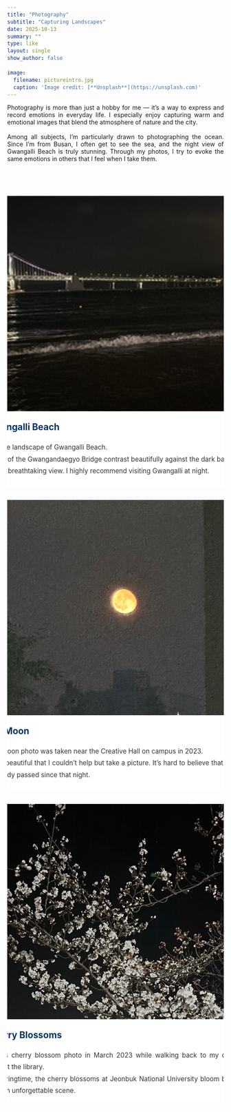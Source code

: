 ```yaml
---
title: "Photography"
subtitle: "Capturing Landscapes"
date: 2025-10-13
summary: ""
type: like
layout: single
show_author: false

image:
  filename: pictureintro.jpg
  caption: 'Image credit: [**Unsplash**](https://unsplash.com)'
---
```


<div style="font-size:100%; text-align:justify;">
  Photography is more than just a hobby for me — it’s a way to express and record emotions in everyday life.  
  I especially enjoy capturing warm and emotional images that blend the atmosphere of nature and the city.<br><br>
  Among all subjects, I’m particularly drawn to photographing the ocean. Since I’m from Busan, I often get to see the sea,  
  and the night view of Gwangalli Beach is truly stunning.  
  Through my photos, I try to evoke the same emotions in others that I feel when I take them.
</div>

<br><br>

<!-- ✅ Card 1 -->
<div style="
  display: flex; 
  justify-content: center; 
  align-items: flex-start; 
  gap: 20px; 
  flex-wrap: nowrap; 
  margin-top: 30px; 
  overflow-x: auto;">
  
  <div style="width: 700px; background-color: #ffffff; border-radius: 16px; 
              box-shadow: 0 4px 12px rgba(0,0,0,0.1); overflow: hidden; 
              transition: transform 0.3s ease; text-align: center; flex-shrink: 0;">
    
   <div style="width:100%; height:500px; overflow:hidden;">
      <img src="picture.jpg" alt="Gwangalli Beach" 
           style="width:100%; height:100%; object-fit: cover; background:#f0f2f5;">
    </div>

   <div style="padding: 24px; text-align: left;">
      <h3 style="margin-top: 0; font-size: 1.3rem; color: #003366;">▲ Gwangalli Beach</h3>
      <div style="text-align: justify; line-height: 1.8; font-size: 0.95rem; color: #333;">
        A nighttime landscape of Gwangalli Beach.<br>
        The lights of the Gwangandaegyo Bridge contrast beautifully against the dark background, creating a breathtaking view.  
        I highly recommend visiting Gwangalli at night.
      </div>
    </div>
  </div>
</div>

<!-- ✅ Card 2 -->
<div style="
  display: flex; 
  justify-content: center; 
  align-items: flex-start; 
  gap: 20px; 
  flex-wrap: nowrap; 
  margin-top: 30px; 
  overflow-x: auto;">
  
  <div style="width: 700px; background-color: #ffffff; border-radius: 16px; 
              box-shadow: 0 4px 12px rgba(0,0,0,0.1); overflow: hidden; 
              transition: transform 0.3s ease; text-align: center; flex-shrink: 0;">
    
   <div style="width:100%; height:500px; overflow:hidden;">
      <img src="picture2.jpg" alt="Full Moon" 
           style="width:100%; height:100%; object-fit: cover; background:#f0f2f5;">
    </div>

   <div style="padding: 24px; text-align: left;">
      <h3 style="margin-top: 0; font-size: 1.3rem; color: #003366;">▲ Full Moon</h3>
      <div style="text-align: justify; line-height: 1.8; font-size: 0.95rem; color: #333;">
        This full moon photo was taken near the Creative Hall on campus in 2023.<br>
        It was so beautiful that I couldn’t help but take a picture.  
        It’s hard to believe that two years have already passed since that night.
      </div>
    </div>
  </div>
</div>

<!-- ✅ Card 3 -->
<div style="
  display: flex; 
  justify-content: center; 
  align-items: flex-start; 
  gap: 20px; 
  flex-wrap: nowrap; 
  margin-top: 30px; 
  overflow-x: auto;">
  
  <div style="width: 700px; background-color: #ffffff; border-radius: 16px; 
              box-shadow: 0 4px 12px rgba(0,0,0,0.1); overflow: hidden; 
              transition: transform 0.3s ease; text-align: center; flex-shrink: 0;">
    
   <div style="width:100%; height:500px; overflow:hidden;">
      <img src="picture3.jpg" alt="Cherry Blossoms" 
           style="width:100%; height:100%; object-fit: cover; background:#f0f2f5;">
    </div>

   <div style="padding: 24px; text-align: left;">
      <h3 style="margin-top: 0; font-size: 1.3rem; color: #003366;">▲ Cherry Blossoms</h3>
      <div style="text-align: justify; line-height: 1.8; font-size: 0.95rem; color: #333;">
        I took this cherry blossom photo in March 2023 while walking back to my dorm after studying at the library.<br>
        During springtime, the cherry blossoms at Jeonbuk National University bloom beautifully, creating an unforgettable scene.
      </div>
    </div>
  </div>
</div>

<!-- ✅ Hover effect -->
<style>
  div[style*="box-shadow"]:hover {
    transform: translateY(-6px);
    box-shadow: 0 6px 16px rgba(0,0,0,0.15);
  }
</style>

